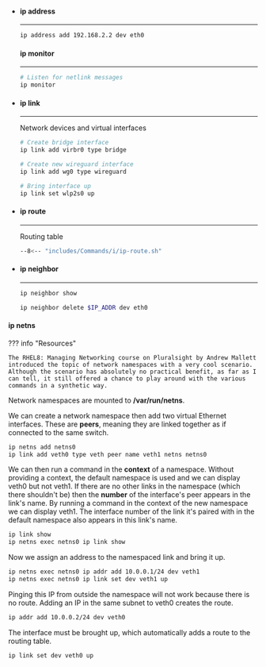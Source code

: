<div class="grid cards" markdown>

-   #### ip address

    ---

    ```sh title="Add address"
    ip address add 192.168.2.2 dev eth0
    ```

    #### ip monitor

    ---

    ```sh
    # Listen for netlink messages
    ip monitor 
    ```

-   #### ip link

    ---

    Network devices and virtual interfaces

    ```sh title="Create new bridge"
    # Create bridge interface
    ip link add virbr0 type bridge

    # Create new wireguard interface
    ip link add wg0 type wireguard

    # Bring interface up
    ip link set wlp2s0 up
    ```

-   #### ip route

    ---
    
    Routing table

    ```sh
    --8<-- "includes/Commands/i/ip-route.sh"
    ```

-   #### ip neighbor

    ---

    ```sh title="Display ARP cache"
    ip neighbor show
    ```

    ```sh title="Delete ARP entry"
    ip neighbor delete $IP_ADDR dev eth0 
    ```

</div>

#### ip netns

??? info "Resources"

    The RHEL8: Managing Networking course on Pluralsight by Andrew Mallett introduced the topic of network namespaces with a very cool scenario. 
    Although the scenario has absolutely no practical benefit, as far as I can tell, it still offered a chance to play around with the various commands in a synthetic way.

Network namespaces are mounted to **/var/run/netns**.

We can create a network namespace then add two virtual Ethernet interfaces.
These are **peers**, meaning they are linked together as if connected to the same switch.

```sh
ip netns add netns0
ip link add veth0 type veth peer name veth1 netns netns0
```

We can then run a command in the **context** of a namespace. 
Without providing a context, the default namespace is used and we can display veth0 but not veth1. 
If there are no other links in the namespace (which there shouldn't be) then the **number** of the interface's peer appears in the link's name. 
By running a command in the context of the new namespace we can display veth1. 
The interface number of the link it's paired with in the default namespace also appears in this link's name.

```sh
ip link show
ip netns exec netns0 ip link show
```

Now we assign an address to the namespaced link and bring it up.

```sh
ip netns exec netns0 ip addr add 10.0.0.1/24 dev veth1
ip netns exec netns0 ip link set dev veth1 up
```

Pinging this IP from outside the namespace will not work because there is no route.
Adding an IP in the same subnet to veth0 creates the route.

```sh
ip addr add 10.0.0.2/24 dev veth0
```
The interface must be brought up, which automatically adds a route to the routing table.

```sh
ip link set dev veth0 up
```
